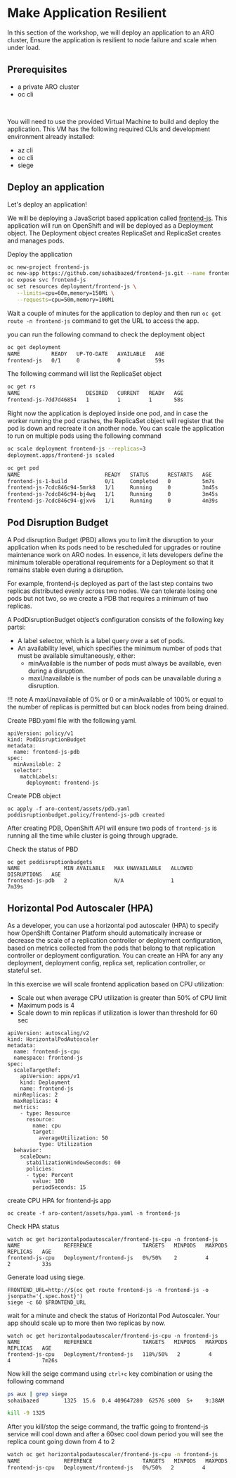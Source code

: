 # Make Application Resilient 
In this section of the workshop, we will deploy an application to an ARO cluster, Ensure the application is resilient to node failure and scale when under load.


## Prerequisites
* a private ARO cluster
* oc cli
<br>


You will need to use the provided Virtual Machine to build and deploy the application.  This VM has the following required CLIs and development environment already installed:

* az cli
* oc cli
* siege

## Deploy an application
Let's deploy an application!  

We will be deploying a JavaScript based application called [frontend-js](https://github.com/sohaibazed/frontend-js.git). This application will run on OpenShift and will be deployed as a Deployment object. The Deployment object creates ReplicaSet and ReplicaSet creates and manages pods.

Deploy the application
```bash
oc new-project frontend-js
oc new-app https://github.com/sohaibazed/frontend-js.git --name frontend-js
oc expose svc frontend-js
oc set resources deployment/frontend-js \
   --limits=cpu=60m,memory=150Mi \
   --requests=cpu=50m,memory=100Mi
```

Wait a couple of minutes for the application to deploy and then run ```oc get route -n frontend-js``` command to get the URL to access the app.

you can run the following command to check the deployment object
```bash
oc get deployment
NAME          READY   UP-TO-DATE   AVAILABLE   AGE
frontend-js   0/1     0            0           59s
```

The following command will list the ReplicaSet object
```bash
oc get rs
NAME                     DESIRED   CURRENT   READY   AGE
frontend-js-7dd7d46854   1         1         1       58s
```

Right now the application is deployed inside one pod, and in case the worker running the pod crashes, the ReplicaSet object will register that the pod is down and recreate it on another node. You can scale the application to run on multiple pods using the following command

```bash
oc scale deployment frontend-js --replicas=3
deployment.apps/frontend-js scaled

oc get pod
NAME                           READY   STATUS      RESTARTS   AGE
frontend-js-1-build            0/1     Completed   0          5m7s
frontend-js-7cdc846c94-5mrk8   1/1     Running     0          3m45s
frontend-js-7cdc846c94-bj4wq   1/1     Running     0          3m45s
frontend-js-7cdc846c94-gjxv6   1/1     Running     0          4m39s
```

## Pod Disruption Budget
A Pod disruption Budget (PBD) allows you to limit the disruption to your application when its pods need to be rescheduled for upgrades or routine maintenance work on ARO nodes. In essence, it lets developers define the minimum tolerable operational requirements for a Deployment so that it remains stable even during a disruption. 

For example, frontend-js deployed as part of the last step contains two replicas distributed evenly across two nodes. We can tolerate losing one pods but not two, so we create a PDB that requires a minimum of two replicas.

A PodDisruptionBudget object’s configuration consists of the following key partsi:

- A label selector, which is a label query over a set of pods.
- An availability level, which specifies the minimum number of pods that must be available simultaneously, either:
  - minAvailable is the number of pods must always be available, even during a disruption.
  - maxUnavailable is the number of pods can be unavailable during a disruption.


!!! note
    A maxUnavailable of 0% or 0 or a minAvailable of 100% or equal to the number of replicas is permitted but can block nodes from being drained.


Create PBD.yaml file with the following yaml.
```
apiVersion: policy/v1
kind: PodDisruptionBudget
metadata:
  name: frontend-js-pdb
spec:
  minAvailable: 2
  selector:
    matchLabels:
      deployment: frontend-js
```

Create PDB object
```
oc apply -f aro-content/assets/pdb.yaml
poddisruptionbudget.policy/frontend-js-pdb created
```

After creating PDB, OpenShift API will ensure two pods of ```frontend-js``` is running all the time while cluster is going through upgrade.

Check the status of PBD
```
oc get poddisruptionbudgets
NAME              MIN AVAILABLE   MAX UNAVAILABLE   ALLOWED DISRUPTIONS   AGE
frontend-js-pdb   2               N/A               1                     7m39s

```
## Horizontal Pod Autoscaler (HPA)

As a developer, you can use a horizontal pod autoscaler (HPA) to specify how OpenShift Container Platform should automatically increase or decrease the scale of a replication controller or deployment configuration, based on metrics collected from the pods that belong to that replication controller or deployment configuration. You can create an HPA for any any deployment, deployment config, replica set, replication controller, or stateful set.

In this exercise we will scale frontend application based on CPU utilization:

* Scale out when average CPU utilization is greater than 50% of CPU limit
* Maximum pods is 4
* Scale down to min replicas if utilization is lower than threshold for 60 sec

```
apiVersion: autoscaling/v2
kind: HorizontalPodAutoscaler
metadata:
  name: frontend-js-cpu
  namespace: frontend-js
spec:
  scaleTargetRef:
    apiVersion: apps/v1
    kind: Deployment
    name: frontend-js
  minReplicas: 2
  maxReplicas: 4
  metrics:
    - type: Resource
      resource:
        name: cpu
        target:
          averageUtilization: 50
          type: Utilization
  behavior:
    scaleDown:
      stabilizationWindowSeconds: 60
      policies:
      - type: Percent
        value: 100
        periodSeconds: 15

```

create CPU HPA for frontend-js app 
```
oc create -f aro-content/assets/hpa.yaml -n frontend-js
```

Check HPA status
```
watch oc get horizontalpodautoscaler/frontend-js-cpu -n frontend-js
NAME              REFERENCE                TARGETS   MINPODS   MAXPODS   REPLICAS   AGE
frontend-js-cpu   Deployment/frontend-js   0%/50%    2         4         2          33s
```

Generate load using siege. 
```
FRONTEND_URL=http://$(oc get route frontend-js -n frontend-js -o jsonpath='{.spec.host}')
siege -c 60 $FRONTEND_URL
```

wait for a minute and check the status of Horizontal Pod Autoscaler. Your app should scale up to more then two replicas by now. 

```
watch oc get horizontalpodautoscaler/frontend-js-cpu -n frontend-js
NAME              REFERENCE                TARGETS   MINPODS   MAXPODS   REPLICAS   AGE
frontend-js-cpu   Deployment/frontend-js   118%/50%   2         4         4          7m26s
```

Now kill the seige command using ```ctrl+c``` key combination or using the following command 

```bash
ps aux | grep siege
sohaibazed        1325  15.6  0.4 409647280  62576 s000  S+    9:38AM   0:01.66 siege -c 60 google.com

kill -9 1325
```
After you kill/stop the seige command, the traffic going to frontend-js service will cool down and after a 60sec cool down period you will see the replica count going down from 4 to 2

```bash 
watch oc get horizontalpodautoscaler/frontend-js-cpu -n frontend-js
NAME              REFERENCE                TARGETS   MINPODS   MAXPODS   REPLICAS   AGE
frontend-js-cpu   Deployment/frontend-js   0%/50%   2         4         2          7m26s
```
